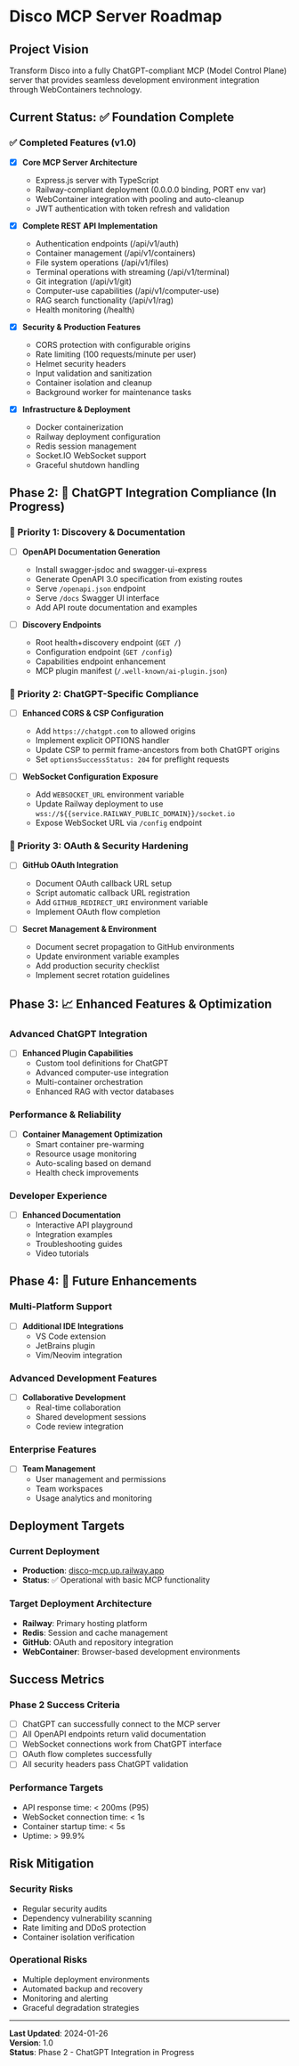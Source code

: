 # Disco MCP Server Roadmap

## Project Vision
Transform Disco into a fully ChatGPT-compliant MCP (Model Control Plane) server that provides seamless development environment integration through WebContainers technology.

## Current Status: ✅ Foundation Complete

### ✅ Completed Features (v1.0)
- [x] **Core MCP Server Architecture**
  - Express.js server with TypeScript
  - Railway-compliant deployment (0.0.0.0 binding, PORT env var)
  - WebContainer integration with pooling and auto-cleanup
  - JWT authentication with token refresh and validation

- [x] **Complete REST API Implementation**
  - Authentication endpoints (/api/v1/auth)
  - Container management (/api/v1/containers)
  - File system operations (/api/v1/files)
  - Terminal operations with streaming (/api/v1/terminal)
  - Git integration (/api/v1/git)
  - Computer-use capabilities (/api/v1/computer-use)
  - RAG search functionality (/api/v1/rag)
  - Health monitoring (/health)

- [x] **Security & Production Features**
  - CORS protection with configurable origins
  - Rate limiting (100 requests/minute per user)
  - Helmet security headers
  - Input validation and sanitization
  - Container isolation and cleanup
  - Background worker for maintenance tasks

- [x] **Infrastructure & Deployment**
  - Docker containerization
  - Railway deployment configuration
  - Redis session management
  - Socket.IO WebSocket support
  - Graceful shutdown handling

## Phase 2: 🚧 ChatGPT Integration Compliance (In Progress)

### 🎯 Priority 1: Discovery & Documentation
- [ ] **OpenAPI Documentation Generation**
  - Install swagger-jsdoc and swagger-ui-express
  - Generate OpenAPI 3.0 specification from existing routes
  - Serve `/openapi.json` endpoint
  - Serve `/docs` Swagger UI interface
  - Add API route documentation and examples

- [ ] **Discovery Endpoints**
  - Root health+discovery endpoint (`GET /`)
  - Configuration endpoint (`GET /config`)
  - Capabilities endpoint enhancement
  - MCP plugin manifest (`/.well-known/ai-plugin.json`)

### 🎯 Priority 2: ChatGPT-Specific Compliance
- [ ] **Enhanced CORS & CSP Configuration**
  - Add `https://chatgpt.com` to allowed origins
  - Implement explicit OPTIONS handler
  - Update CSP to permit frame-ancestors from both ChatGPT origins
  - Set `optionsSuccessStatus: 204` for preflight requests

- [ ] **WebSocket Configuration Exposure**
  - Add `WEBSOCKET_URL` environment variable
  - Update Railway deployment to use `wss://${{service.RAILWAY_PUBLIC_DOMAIN}}/socket.io`
  - Expose WebSocket URL via `/config` endpoint

### 🎯 Priority 3: OAuth & Security Hardening
- [ ] **GitHub OAuth Integration**
  - Document OAuth callback URL setup
  - Script automatic callback URL registration
  - Add `GITHUB_REDIRECT_URI` environment variable
  - Implement OAuth flow completion

- [ ] **Secret Management & Environment**
  - Document secret propagation to GitHub environments
  - Update environment variable examples
  - Add production security checklist
  - Implement secret rotation guidelines

## Phase 3: 📈 Enhanced Features & Optimization

### Advanced ChatGPT Integration
- [ ] **Enhanced Plugin Capabilities**
  - Custom tool definitions for ChatGPT
  - Advanced computer-use integration
  - Multi-container orchestration
  - Enhanced RAG with vector databases

### Performance & Reliability
- [ ] **Container Management Optimization**
  - Smart container pre-warming
  - Resource usage monitoring
  - Auto-scaling based on demand
  - Health check improvements

### Developer Experience
- [ ] **Enhanced Documentation**
  - Interactive API playground
  - Integration examples
  - Troubleshooting guides
  - Video tutorials

## Phase 4: 🔮 Future Enhancements

### Multi-Platform Support
- [ ] **Additional IDE Integrations**
  - VS Code extension
  - JetBrains plugin
  - Vim/Neovim integration

### Advanced Development Features
- [ ] **Collaborative Development**
  - Real-time collaboration
  - Shared development sessions
  - Code review integration

### Enterprise Features
- [ ] **Team Management**
  - User management and permissions
  - Team workspaces
  - Usage analytics and monitoring

## Deployment Targets

### Current Deployment
- **Production**: [disco-mcp.up.railway.app](https://disco-mcp.up.railway.app)
- **Status**: ✅ Operational with basic MCP functionality

### Target Deployment Architecture
- **Railway**: Primary hosting platform
- **Redis**: Session and cache management
- **GitHub**: OAuth and repository integration
- **WebContainer**: Browser-based development environments

## Success Metrics

### Phase 2 Success Criteria
- [ ] ChatGPT can successfully connect to the MCP server
- [ ] All OpenAPI endpoints return valid documentation
- [ ] WebSocket connections work from ChatGPT interface
- [ ] OAuth flow completes successfully
- [ ] All security headers pass ChatGPT validation

### Performance Targets
- API response time: < 200ms (P95)
- WebSocket connection time: < 1s
- Container startup time: < 5s
- Uptime: > 99.9%

## Risk Mitigation

### Security Risks
- Regular security audits
- Dependency vulnerability scanning
- Rate limiting and DDoS protection
- Container isolation verification

### Operational Risks
- Multiple deployment environments
- Automated backup and recovery
- Monitoring and alerting
- Graceful degradation strategies

---

**Last Updated**: 2024-01-26  
**Version**: 1.0  
**Status**: Phase 2 - ChatGPT Integration in Progress